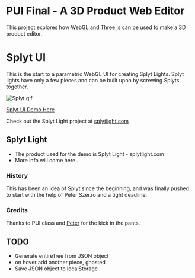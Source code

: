 PUI Final - A 3D Product Web Editor
========

This project explores how WebGL and Three.js can be used to make a 3D product editor.


# Splyt UI

This is the start to a parametric WebGL UI for creating Splyt Lights. Splyt lights have only a few pieces and can be built upon by screwing Splyts together.

![Splyt gif](http://static1.squarespace.com/static/55244e04e4b0b0f37961e9eb/t/55521512e4b07845e6ee07f9/1431442711680/?format=750w)

[Splyt UI Demo Here](http://scottleinweber.com/splyt/)

Check out the Splyt Light project at [splytlight.com](http://www.splytlight.com/)

## Splyt Light

* The product used for the demo is Splyt Light - splytlight.com
* More info will come here...


### History

This has been an idea of Splyt since the beginning, and was finally pushed to start with the help of Peter Szerzo and a tight deadline.

### Credits

Thanks to PUI class and [Peter](https://github.com/pickled-plugins) for the kick in the pants.

## TODO

- Generate entireTree from JSON object
- on hover add another piece, ghosted
- Save JSON object to localStorage



